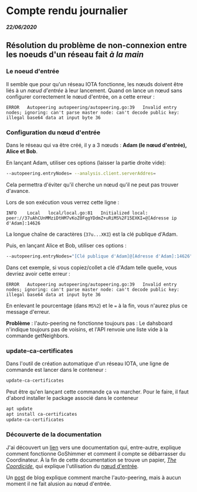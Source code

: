 # Compte rendu journalier
***22/06/2020***

## Résolution du problème de non-connexion entre les noeuds d'un réseau fait *à la main*

### Le noeud d'entrée

Il semble que pour qu'un réseau IOTA fonctionne, les nœuds doivent être liés à un *nœud d'entrée* à leur lancement. Quand on lance un nœud sans configurer correctement le nœud d'entrée, on a cette erreur :

```
ERROR	Autopeering	autopeering/autopeering.go:39	Invalid entry nodes; ignoring: can't parse master node: can't decode public key: illegal base64 data at input byte 36
```

### Configuration du nœud d'entrée

Dans le réseau qui va être créé, il y a 3 nœuds : **Adam (le nœud d'entrée), Alice et Bob**.

En lançant Adam, utiliser ces options (laisser la partie droite vide):

```bash
--autopeering.entryNodes= --analysis.client.serverAddres=
```

Cela permettra d'éviter qu'il cherche un nœud qu'il ne peut pas trouver d'avance.

Lors de son exécution vous verrez cette ligne : 

```
INFO	Local	local/local.go:81	Initialized local: peer://37uAhCUnMMziDtHM7vKoZ0FqgYDdmZ+uRiMS%2F15EXKI=@[Adresse ip d'Adam]:14626
```

La longue chaîne de caractères (`37u...XKI`) est la clé publique d'Adam. 

Puis, en lançant Alice et Bob, utiliser ces options :

```bash
--autopeering.entryNodes="[Clé publique d'Adam]@[Adresse d'Adam]:14626" --analysis.client.serverAddress [adresse ip de Adam]:1888
```

Dans cet exemple, si vous copiez/collet a clé d'Adam telle quelle, vous devriez avoir cette erreur :

```
ERROR	Autopeering	autopeering/autopeering.go:39	Invalid entry nodes; ignoring: can't parse master node: can't decode public key: illegal base64 data at input byte 36
```

En enlevant le pourcentage (dans `MS%2`) et le `=` à la fin, vous n'aurez plus ce message d'erreur.

**Problème** : l'auto-peering ne fonctionne toujours pas : Le dahsboard n'indique toujours pas de voisins, et l'API renvoie une liste vide à la commande getNeighbors.

### update-ca-certificates

Dans l'outil de création automatique d'un réseau IOTA, une ligne de commande est lancer dans le conteneur :

```bash
update-ca-certificates
```

Peut être qu'en lançant cette commande ça va marcher. Pour le faire, il faut d'abord installer le package associé dans le conteneur 

```bash
apt update
apt install ca-certificates
update-ca-certificates
```

### Découverte de la documentation

J'ai découvert un [lien](https://coordicide.iota.org) vers une documentation qui, entre-autre, explique comment fonctionne GoShimmer et comment il compte se débarrasser du Coordinateur. À la fin de cette documentation se trouve un papier, [*The Coordicide*](https://files.iota.org/papers/20200120_Coordicide_WP.pdf), qui explique l'utilisation du [nœud d'entrée](https://files.iota.org/papers/20200120_Coordicide_WP.pdf#subsection.4.1).

Un [post](https://blog.iota.org/coordicide-update-autopeering-part-2-4e462ba68bd) de blog explique comment marche l'auto-peering, mais à aucun moment il ne fait alusion au nœud d'entrée.